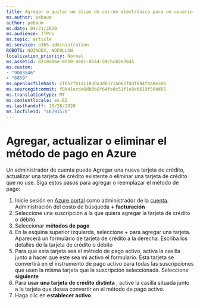 ```yaml
---
title: Agregar o quitar un alias de correo electrónico para un usuario
ms.author: pebaum
author: pebaum
ms.date: 04/21/2020
ms.audience: ITPro
ms.topic: article
ms.service: o365-administration
ROBOTS: NOINDEX, NOFOLLOW
localization_priority: Normal
ms.assetid: 82c0a06e-86b0-4e8c-8644-59cbc02e7645
ms.custom:
- "9003546"
- "6859"
ms.openlocfilehash: cf052f01a11830a3d0371a062fddf094fba8e30b
ms.sourcegitcommit: f8b41ecda6db0b8f64fe0c51f1e8e6619f504d61
ms.translationtype: MT
ms.contentlocale: es-ES
ms.lasthandoff: 10/28/2020
ms.locfileid: "48791578"
---
```

# <a name="add-update-or-delete-payment-method-in-azure"></a>Agregar, actualizar o eliminar el método de pago en Azure

Un administrador de cuenta puede Agregar una nueva tarjeta de crédito, actualizar una tarjeta de crédito existente o eliminar una tarjeta de crédito que no use. Siga estos pasos para agregar o reemplazar el método de pago:

1. Inicie sesión en [Azure portal](https://portal.azure.com/) como administrador de la [cuenta](https://docs.microsoft.com/azure/billing/billing-subscription-transfer?WT.mc_id=Portal-Microsoft_Azure_Support#whoisaa). Administración del costo de búsqueda **+ facturación**
2. Seleccione una suscripción a la que quiera agregar la tarjeta de crédito o débito.
3. Seleccionar **métodos de pago**
4. En la esquina superior izquierda, seleccione + para agregar una tarjeta. Aparecerá un formulario de tarjeta de crédito a la derecha. Escriba los detalles de la tarjeta de crédito o débito
5. Para que esta tarjeta sea el método de pago activo, activa la casilla junto a hacer que este sea mi activo el formulario. Esta tarjeta se convertirá en el instrumento de pago activo para todas las suscripciones que usen la misma tarjeta que la suscripción seleccionada. Seleccione **siguiente**
6. Para **usar una tarjeta de crédito distinta** , active la casilla situada junto a la tarjeta que desea convertir en el método de pago activo.
7. Haga clic en **establecer activo**
